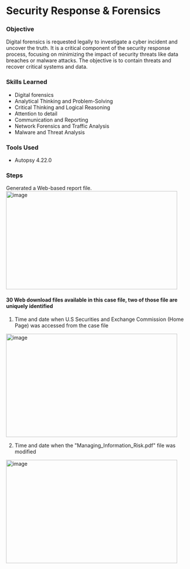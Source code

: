 # Security Response & Forensics
### Objective
Digital forensics is requested legally to investigate a cyber incident and uncover the truth. It is a critical component of the security response process, focusing on minimizing the impact of security threats like data breaches or malware attacks. The objective is to contain threats and recover critical systems and data.

### Skills Learned
- Digital forensics
- Analytical Thinking and Problem-Solving
- Critical Thinking and Logical Reasoning
- Attention to detail
- Communication and Reporting
- Network Forensics and Traffic Analysis
- Malware and Threat Analysis

### Tools Used
- Autopsy 4.22.0

### Steps
Generated a Web-based report file. <br/>
<img width="468" height="268" alt="image" src="https://github.com/user-attachments/assets/4022a269-9a28-4b8b-9519-6b0f671e7da3" /> <br/>

#### 30 Web download files available in this case file, two of those file are uniquely identified <br/>
1. Time and date when U.S Securities and Exchange Commission (Home Page) was accessed from the case file
<img width="468" height="282" alt="image" src="https://github.com/user-attachments/assets/a17df1d8-1699-4f89-b7f0-be3a992bc610" />

2. Time and date when the "Managing_Information_Risk.pdf" file was modified <br/>
<img width="468" height="282" alt="image" src="https://github.com/user-attachments/assets/6e78e08b-24ee-48f3-95a5-13b63ac517cb" />
